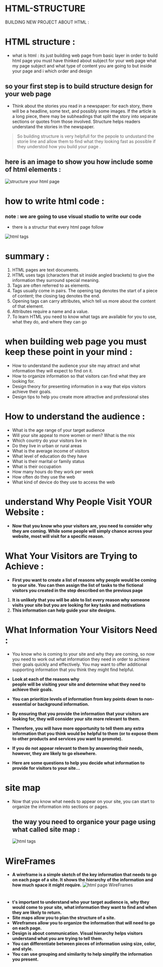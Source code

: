# HTML-STRUCTURE
BUILDING NEW PROJECT ABOUT HTML :

# HTML structure :

* what is html : its just building web page from basic layer 
in order to build html page you must have thinked about subject for your web page what my page subject and what type of content you are going to but inside your page and i which order and design  

 ## so your first step is to build structure design for your web page 
* Think about the stories you read in a newspaper: for each story, there will be a headline,
some text, and possibly some images. If the article is a long piece, there may be subheadings that split the story into separate sections or quotes from those involved. Structure helps readers understand the stories in the
newspaper.
 > So  building structure is very helpfull for the pepole to undustand the storie line and allow them to find what they looking fast as possible if they understod how you build your page . 
 
 ##  here is an image to show you how include some of html elements :
 ![structure your html page](https://media.cheggcdn.com/media/aa4/aa40550a-25cf-4e2f-9329-ae494c623c34/phphnmxZ3.png)


# how to write html code : 
 ### note : we are going to use visual studio to write our code 

  * there is a structur that every html page follow 

  ![html tags ](https://qph.fs.quoracdn.net/main-qimg-71a5fc93c25a31907cf6456b862631e4) 

# summary :
1. HTML pages are text documents.
2. HTML uses tags (characters that sit inside angled
   brackets) to give the information they surround special meaning.
3. Tags are often referred to as elements.
4.  Tags usually come in pairs. The opening tag denotes
    the start of a piece of content; the closing tag denotes the end.
5. Opening tags can carry attributes, which tell us more
   about the content of that element.
6. Attributes require a name and a value.
7. To learn HTML you need to know what tags are
   available for you to use, what they do, and where they can go

# when building web page you must keep these point in your mind :
 
 * How to understand the audience your site may attract and
     what information they will expect to find on it. 
 * How to organize information so that visitors can find what
     they are looking for.
 * Design theory for presenting information in a way that
     elps visitors achieve their goals.   
 * Design tips to help you create more attractive and
     professional sites 

 # How to understand the audience :
* What is the age range of your target audience
* Will your site appeal to more women or men? What is the mix
* Which country do your visitors live in
* Do they live in urban or rural areas
* What is the average income of visitors
* What level of education do they have
* What is their marital or family status
* What is their occupation
* How many hours do they work per week
* How often do they use the web
* What kind of device do they use to access the web 

# understand Why People Visit YOUR Website :
 * **Now that you know who your visitors are, you need to consider why they are coming. While some people will simply chance across your
   website, most will visit for a specific reason.**

# What Your Visitors are Trying to Achieve : 
  * **First you want to create a list of reasons why people would be coming to your site. You can then assign the list of tasks to the   fictional visitors you created in the step described on the previous page** 
 1. **It is unlikely that you will be able to list every reason why someone visits your site but you
   are looking for key tasks and motivations** 
 2. **This information can help guide your site designs.**

# What Information Your Visitors Need :
* You know who is coming to your site and why they are coming, so now you need to work out what information they need in order to   achieve their goals quickly and effectively.
You may want to offer additional
supporting information that you
think they might find helpful.

* **Look at each of the reasons why              
people will be visiting your site
and determine what they need to
achieve their goals.**

* **You can prioritize levels of
information from key points
down to non-essential or
background information.**

* **By ensuring that you provide the
information that your visitors
are looking for, they will consider
your site more relevant to them.**

* **Therefore, you will have more
opportunity to tell them any
extra information that you think
would be helpful to them 
(or to expose them to other products and services you want to promote).**

* **If you do not appear relevant to
them by answering their needs,
however, they are likely to go
elsewhere.**

* **Here are some questions to help
you decide what information to
provide for visitors to your site...**

# **site map** 
* Now that you know what needs to appear
   on your site, you can start to organize the 
    information into sections or pages.
    ## the way you need to organice your page using what called site map :
    ![html tags ](https://blog.hubspot.com/hs-fs/hubfs/dyno-mapper-sitemap-generator.png?width=566&name=dyno-mapper-sitemap-generator.png) 

# **WireFrames**  
 * **A wireframe is a simple sketch of the key
     information that needs to go on each page of a
     site. It shows the hierarchy of the information
     and how much space it might require.**
![html page WireFrames ](https://media.geeksforgeeks.org/wp-content/uploads/website_layout-300x268.png) 

# 
* **t's important to understand who your target audience
is, why they would come to your site, what information
they want to find and when they are likely to return.**
* **Site maps allow you to plan the structure of a site.**
* **Wireframes allow you to organize the information that
   will need to go on each page.**
* **Design is about communication. Visual hierarchy helps
    visitors understand what you are trying to tell them.**
* **You can differentiate between pieces of information
using size, color, and style.**
* **You can use grouping and similarity to help simplify
the information you present.**

 
 
